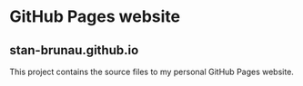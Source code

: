 # GitHub Pages website  
## stan-brunau.github.io  
This project contains the source files to my personal GitHub Pages website.